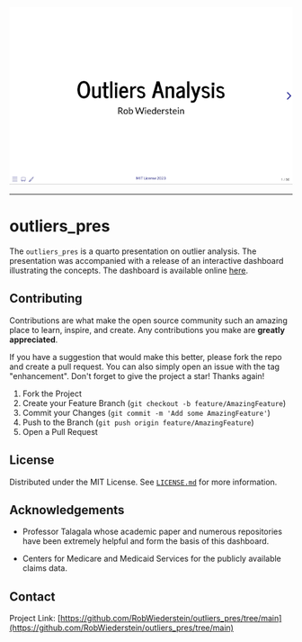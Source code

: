 
<p align="center">
<a href="https://robwiederstein.github.io/outliers_pres/"><img src="./img/home_page.png" width=600 /></a>
</p>

---

# outliers_pres

The `outliers_pres` is a quarto presentation on outlier analysis. The presentation was accompanied with a release of an interactive dashboard illustrating the concepts.  The dashboard is available online [here](https://rob-wiederstein.shinyapps.io/outliers_dash/).

## Contributing

Contributions are what make the open source community such an amazing place to learn, inspire, and create. Any contributions you make are **greatly appreciated**.

If you have a suggestion that would make this better, please fork the repo and create a pull request. You can also simply open an issue with the tag "enhancement".
Don't forget to give the project a star! Thanks again!

1. Fork the Project
2. Create your Feature Branch (`git checkout -b feature/AmazingFeature`)
3. Commit your Changes (`git commit -m 'Add some AmazingFeature'`)
4. Push to the Branch (`git push origin feature/AmazingFeature`)
5. Open a Pull Request

## License 

Distributed under the MIT License. See [`LICENSE.md`]("https://github.com/RobWiederstein/outliers_pres/blob/main/LICENSE.md") for more information.

## Acknowledgements

- Professor Talagala whose academic paper and numerous repositories have been extremely helpful and form the basis of this dashboard.

- Centers for Medicare and Medicaid Services for the publicly available claims data.

## Contact

Project Link: [https://github.com/RobWiederstein/outliers_pres/tree/main](https://github.com/RobWiederstein/outliers_pres/tree/main)

